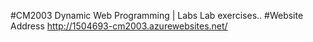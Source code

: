 #CM2003 Dynamic Web Programming | Labs
Lab exercises..
#Website Address
http://1504693-cm2003.azurewebsites.net/
